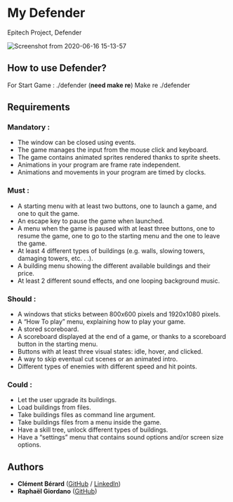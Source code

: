 # My Defender
Epitech Project, Defender

![Screenshot from 2020-06-16 15-13-57](https://user-images.githubusercontent.com/60510584/84779537-d1791880-afe4-11ea-9929-6eb2da77d4d6.png)

## How to use Defender?

For Start Game : ./defender (**need make re**)
     Make re
     ./defender

## Requirements
### Mandatory :
* The window can be closed using events.
* The game manages the input from the mouse click and keyboard.
* The game contains animated sprites rendered thanks to sprite sheets.
* Animations in your program are frame rate independent.
* Animations and movements in your program are timed by clocks.

### Must :
* A starting menu with at least two buttons, one to launch a game, and one to quit the game.
* An escape key to pause the game when launched.
* A menu when the game is paused with at least three buttons, one to resume the game, one to go to
  the starting menu and the one to leave the game.
* At least 4 different types of buildings (e.g. walls, slowing towers, damaging towers, etc. . .).
* A building menu showing the different available buildings and their price.
* At least 2 different sound effects, and one looping background music.

### Should :
* A windows that sticks between 800x600 pixels and 1920x1080 pixels.
* A “How To play” menu, explaining how to play your game.
* A stored scoreboard.
* A scoreboard displayed at the end of a game, or thanks to a scoreboard button in the starting menu.
* Buttons with at least three visual states: idle, hover, and clicked.
* A way to skip eventual cut scenes or an animated intro.
* Different types of enemies with different speed and hit points.

### Could :
* Let the user upgrade its buildings.
* Load buildings from files.
* Take buildings files as command line argument.
* Take buildings files from a menu inside the game.
* Have a skill tree, unlock different types of buildings.
* Have a “settings” menu that contains sound options and/or screen size options.

## Authors

* **Clément Bérard** ([GitHub](https://github.com/Twisterrr) / [LinkedIn](https://www.linkedin.com/in/clementberard/))
* **Raphaël Giordano** ([GitHub](https://github.com/CazzTete))
